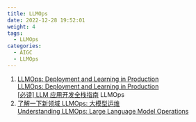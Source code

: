 ```yaml
---
title: LLMOps
date: 2022-12-28 19:52:01
weight: 4
tags:
  - LLMOps
categories:
  - AIGC  
  - LLMOps
---
```


<p></p>
<!-- more -->


1. [LLMOps: Deployment and Learning in Production](https://drive.google.com/file/d/1LZXTrRdrloIqAJT6xaNTl4WQd6y95o7K/view)  
   [LLMOps: Deployment and Learning in Production](https://fullstackdeeplearning.com/llm-bootcamp/spring-2023/llmops/)  
   [[必读] LLM 应用开发全栈指南](https://zhuanlan.zhihu.com/p/629589593) LLMOps  
2. [了解一下新领域 LLMOps: 大模型运维](https://zhuanlan.zhihu.com/p/632026876)   
   [Understanding LLMOps: Large Language Model Operations](https://wandb.ai/site/articles/understanding-llmops-large-language-model-operations)  
